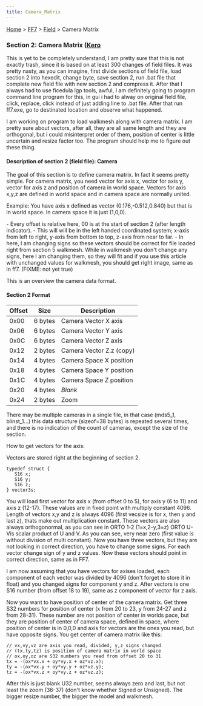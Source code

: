 ```yaml
---
title: Camera_Matrix
---
```


[Home](../../index.md) > [FF7](../../FF7.md) > [Field](../Field.md) > Camera Matrix

### Section 2: Camera Matrix ([Kero](../../User:Kero.md)

This is yet to be completely understand, I am pretty sure that this is not exactly trash, since it is based on at least 300 changes of field files. It was pretty nasty, as you can imagine, first divide sections of field file, load section 2 into hexedit, change byte, save section 2, run .bat file that complete new field file with new section 2 and compress it. After that I always had to use ficedula lgp tools, awful, I am definitely going to program command line program for this, in gui i had to alway on original field file, click, replace, click instead of just adding line to .bat file. After that run ff7.exe, go to destinated location and observe what happened.

I am working on program to load walkmesh along with camera matrix. I am pretty sure about vectors, after all, they are all same length and they are orthogonal, but i could misinterpret order of them, position of center is little uncertain and resize factor too. The program should help me to figure out these thing.

#### Description of section 2 (field file): Camera

The goal of this section is to define camera matrix. In fact it seems pretty simple. For camera matrix, you need vector for axis x, vector for axis y, vector for axis z and position of camera in world space. Vectors for axis x,y,z are defined in world space and in camera space are normally united.

Example: You have axis x defined as vector (0.176,-0.512,0.840) but that is in world space. In camera space it is just (1,0,0).

\- Every offset is relative here, 00 is at the start of section 2 (after length indicator). - This will will be in the left handed coordinated system; x-axis from left to right, y-axis from bottom to top, z-axis from near to far. - In here, I am changing signs so these vectors should be correct for file loaded right from section 5 walkmesh. While in walkmesh you don't change any signs, here I am changing them, so they will fit and if you use this article with unchanged values for walkmesh, you should get right image, same as in ff7. (FIXME: not yet true)

This is an overview the camera data format.

#### Section 2 Format

| Offset | Size    | Description              |
|--------|---------|--------------------------|
| 0x00   | 6 bytes | Camera Vector X axis     |
| 0x06   | 6 bytes | Camera Vector Y axis     |
| 0x0C   | 6 bytes | Camera Vector Z axis     |
| 0x12   | 2 bytes | Camera Vector Z.z (copy) |
| 0x14   | 4 bytes | Camera Space X position  |
| 0x18   | 4 bytes | Camera Space Y position  |
| 0x1C   | 4 bytes | Camera Space Z position  |
| 0x20   | 4 bytes | *Blank*                  |
| 0x24   | 2 bytes | Zoom                     |

There may be multiple cameras in a single file, in that case (mds5\_1, blinst\_1...) this data structure (sizeof=38 bytes) is repeated several times, and there is no indication of the count of cameras, except the size of the section.

How to get vectors for the axis:

Vectors are stored right at the beginning of section 2.

`typedef struct {`  
`   S16 x;`  
`   S16 y;`  
`   S16 z;`  
`} vector3s;`

You will load first vector for axis x (from offset 0 to 5), for axis y (6 to 11) and axis z (12-17). These values are in fixed point with multiply constant 4096. Length of vectors x,y and z is always 4096 (first vecsize is for x, then y and last z), thats make out multiplication constant. These vectors are also always orthogonormal, as you can see in ORTO 1-2 (1=x,2-y,3=z) ORTO U-Vis scalar product of U and V. As you can see, very near zero (first value is without division of multi constant). Now you have three vectors, but they are not looking in correct direction, you have to change some signs. For each vector change sign of y and z values. Now these vectors should point in correct direction, same as in FF7.

I am now assuming that you have vectors for axises loaded, each component of each vector was divided by 4096 (don't forget to store it in float) and you changed signs for component y and z. After vectors is one S16 number (from offset 18 to 19), same as z component of vector for z axis.

Now you want to have position of center of the camera matrix. Get three S32 numbers for position of center (x from 20 to 23, y from 24-27 and z from 28-31). These number are not position of center in worlds pace, but they are position of center of camera space, defined in space, where position of center is in 0,0,0 and axis for vectors are the ones you read, but have opposite signs. You get center of camera matrix like this:

`// vx,vy,vz are axis you read, divided, y,z signs changed`  
`// (tx,ty,tz) is position of camera matrix in world space`  
`// ox,oy,oz are S32 numbers you read from offset 20 to 31`  
`tx = -(ox*vx.x + oy*vy.x + oz*vz.x);`  
`ty = -(ox*vx.y + oy*vy.y + oz*vz.y);`  
`tz = -(ox*vx.z + oy*vy.z + oz*vz.z);`

After this is just blank U32 number, seems always zero and last, but not least the zoom (36-37) (don't know whether Signed or Unsigned). The bigger resize number, the bigger the model and walkmesh.
